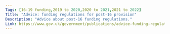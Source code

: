 ```yaml
---
Tags: [16-19 funding,2019 to 2020,2020 to 2021,2021 to 2022]
Title: "Advice: funding regulations for post-16 provision"
Description: "Advice about post-16 funding regulations."
Link: https://www.gov.uk/government/publications/advice-funding-regulations-for-post-16-provision
---
```

